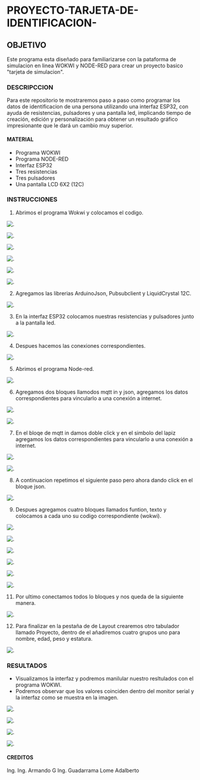 # PROYECTO-TARJETA-DE-IDENTIFICACION-
## OBJETIVO
Este programa esta diseñado para familiarizarse con la pataforma de simulacion en linea WOKWI y NODE-RED para crear un proyecto basico "tarjeta de simulacion".
### DESCRIPCCION 
Para este repositorio te mostraremos paso a paso como programar los datos de identificacion de una persona  utilizando una interfaz ESP32, con ayuda de resistencias, pulsadores y una pantalla led, implicando tiempo de creación, edición y personalización para obtener un resultado gráfico impresionante que le dará un cambio muy superior.
#### MATERIAL
* Programa WOKWI
* Programa NODE-RED
* Interfaz ESP32
* Tres resistencias
* Tres pulsadores
* Una pantalla LCD 6X2 (12C)
### INSTRUCCIONES 
1. Abrimos el programa Wokwi y colocamos el codigo.

![.](https://github.com/AdalGuadarrama/PROYECTO-TARJETA-DE-IDENTIFICACION-/blob/main/py1.png)

![.](https://github.com/AdalGuadarrama/PROYECTO-TARJETA-DE-IDENTIFICACION-/blob/main/py2.png)

![.](https://github.com/AdalGuadarrama/PROYECTO-TARJETA-DE-IDENTIFICACION-/blob/main/py3.png)

![.](https://github.com/AdalGuadarrama/PROYECTO-TARJETA-DE-IDENTIFICACION-/blob/main/py4.png)

![.](https://github.com/AdalGuadarrama/PROYECTO-TARJETA-DE-IDENTIFICACION-/blob/main/py5.png)

![.](https://github.com/AdalGuadarrama/PROYECTO-TARJETA-DE-IDENTIFICACION-/blob/main/py6.png)

2. Agregamos las librerias ArduinoJson, Pubsubclient y LiquidCrystal 12C.

![.](https://github.com/AdalGuadarrama/PROYECTO-TARJETA-DE-IDENTIFICACION-/blob/main/py9.jpg)

3. En la interfaz ESP32 colocamos nuestras resistencias y pulsadores junto a la pantalla led.

![.](https://github.com/AdalGuadarrama/PROYECTO-TARJETA-DE-IDENTIFICACION-/blob/main/py7.jpg)

4. Despues hacemos las conexiones correspondientes.

![.](https://github.com/AdalGuadarrama/PROYECTO-TARJETA-DE-IDENTIFICACION-/blob/main/py8.jpg)

5. Abrimos el programa Node-red.

![.](https://github.com/AdalGuadarrama/PROYECTO-TARJETA-DE-IDENTIFICACION-/blob/main/s0.0.png)

6. Agregamos dos bloques llamodos mqtt in y json, agregamos los datos correspondientes para vincularlo a una conexión a internet.

![.](https://github.com/AdalGuadarrama/PROYECTO-TARJETA-DE-IDENTIFICACION-/blob/main/s1.png)

![.](https://github.com/AdalGuadarrama/PROYECTO-TARJETA-DE-IDENTIFICACION-/blob/main/py10.png)

7. En el bloqe de mqtt in damos doble click y en el simbolo del lapiz agregamos los datos correspondientes para vincularlo a una conexión a internet.

![.](https://github.com/AdalGuadarrama/PROYECTO-TARJETA-DE-IDENTIFICACION-/blob/main/py20.jpg)

![.](https://github.com/AdalGuadarrama/PROYECTO-TARJETA-DE-IDENTIFICACION-/blob/main/py21.jpg)

8. A continuacion repetimos el siguiente paso pero ahora dando click en el bloque json.

![.](https://github.com/AdalGuadarrama/PROYECTO-TARJETA-DE-IDENTIFICACION-/blob/main/py22.jpg)

9. Despues agregamos cuatro bloques llamados funtion, texto y colocamos a cada uno su codigo correspondiente (wokwi).

![.](https://github.com/AdalGuadarrama/PROYECTO-TARJETA-DE-IDENTIFICACION-/blob/main/s5..png)

![.](https://github.com/AdalGuadarrama/PROYECTO-TARJETA-DE-IDENTIFICACION-/blob/main/py17.1.jpg)

![.](https://github.com/AdalGuadarrama/PROYECTO-TARJETA-DE-IDENTIFICACION-/blob/main/py12.jpg)

![.](https://github.com/AdalGuadarrama/PROYECTO-TARJETA-DE-IDENTIFICACION-/blob/main/py13.jpg)

![.](https://github.com/AdalGuadarrama/PROYECTO-TARJETA-DE-IDENTIFICACION-/blob/main/py14.jpg)

![.](https://github.com/AdalGuadarrama/PROYECTO-TARJETA-DE-IDENTIFICACION-/blob/main/py15.jpg)

11. Por ultimo conectamos todos lo bloques y nos queda de la siguiente manera.

![.](https://github.com/AdalGuadarrama/PROYECTO-TARJETA-DE-IDENTIFICACION-/blob/main/py17.jpg)    

12. Para finalizar en  la pestaña de de Layout crearemos otro tabulador llamado Proyecto, dentro de el añadiremos cuatro grupos uno para nombre, edad, peso y estatura.

![.](https://github.com/AdalGuadarrama/PROYECTO-TARJETA-DE-IDENTIFICACION-/blob/main/py11.jpg)

### RESULTADOS 
* Visualizamos la interfaz y podremos manilular nuestro resltulados con el programa WOKWI.
* Podremos observar que los valores coinciden dentro del monitor serial y la interfaz como se muestra en la imagen.

![.](https://github.com/AdalGuadarrama/PROYECTO-TARJETA-DE-IDENTIFICACION-/blob/main/py23.png)

![.](https://github.com/AdalGuadarrama/PROYECTO-TARJETA-DE-IDENTIFICACION-/blob/main/py19.jpg)

![.](https://github.com/AdalGuadarrama/PROYECTO-TARJETA-DE-IDENTIFICACION-/blob/main/py24.jpg)

![.](https://github.com/AdalGuadarrama/PROYECTO-TARJETA-DE-IDENTIFICACION-/blob/main/py18.jpg)

#### CREDITOS
Ing. 
Ing. Armando G
Ing. Guadarrama Lome Adalberto

